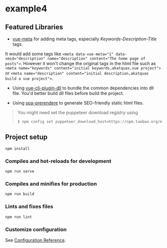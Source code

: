# example4

## Featured Libraries

- [vue-meta](https://github.com/nuxt/vue-meta) for adding meta tags, especially
  _Keywords-Description-Title_ tags.

It would add some tags like
`<meta data-vue-meta="1" data-vmid="description" name="description" content="The home page of posts">`.
However it won't change the original tags in the html file such as
`<meta name="keywords" content="initial keywords,akatquas,vue project">` or
`<meta name="description" content="initial description,akatquas build a vue project">`.

- Using [vue-cli-plugin-dll](https://github.com/fingerpan/vue-cli-plugin-dll) to
  bundle the common dependencies into dll file. You'd better build dll files
  before build the project.

- Using [spa-prerendere](https://github.com/ecowebhosting/spa-prerenderer#usage)
  to generate SEO-friendly static html files.

> You might need set the puppeteer download registry using
>
> ```bash
> $ npm config set puppeteer_download_host=https://npm.taobao.org/mirrors
> ```

## Project setup

```
npm install
```

### Compiles and hot-reloads for development

```
npm run serve
```

### Compiles and minifies for production

```
npm run build
```

### Lints and fixes files

```
npm run lint
```

### Customize configuration

See [Configuration Reference](https://cli.vuejs.org/config/).
